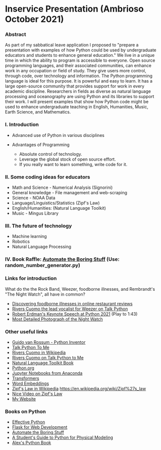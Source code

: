 # Inservice Presentation (Ambrioso October 2021)

### Abstract

As part of my sabbatical leave application I proposed to "prepare a presentation with examples of how Python could be used by undergraduate educators and students to enhance general education."  We live in a unique time in which the ability to program is accessible to everyone.  Open source programming languages, and their associated communities, can enhance work in any occupation or field of study.   They give users more control, through code, over technology and information.   The Python programming language is ideal for this purpose.  It is powerful and easy to learn.   It has a large open-source community that provides support for work in every academic discipline.    Researchers in fields as diverse as natural language processing and oceanography are using Python and its libraries to support their work.   I will present examples that show how Python code might be used to enhance undergraduate teaching in English, Humanities, Music, Earth Science, and Mathematics.

### I.  Introduction

* Advanced use of Python in various disciplines

* Advantages of Programming
    * Absolute control of technology.  
    * Leverage the global stock of open source effort. 
    * If you really want to learn something, write code for it.

### II.  Some coding ideas for educators
* Math and Science - Numerical Analysis (Signorini)
* General knowledge - File management and web-scraping  
* Science - NOAA Data 
* Language/Linguistics/Statistics (Zipf's Law)
* English/Humanities: (Natural Language Toolkit) 
* Music - Mingus Library

### III.  The future of technology

* Machine learning
* Robotics
* Natural Language Processing

### IV.  Book Raffle:  [Automate the Boring Stuff](https://automatetheboringstuff.com/) (Use: random_number_generator.py)

### Links for introduction
What do the the Rock Band, Weezer, foodborne illnesses, and Rembrandt's "The Night Watch", all have in common?

* [Discovering foodborne illnesses in online restaurant reviews](https://academic.oup.com/jamia/article/25/12/1586/4725036)
* [Rivers Cuomo the lead vocalist for Weezer on Talk Python](https://talkpython.fm/episodes/show/327/little-automation-tools-in-python)
* [Robert Erdman's Keynote Speech at Python 2021](https://www.youtube.com/watch?v=z_hm5oX7ZlE&list=PL2Uw4_HvXqvYk1Y5P8kryoyd83L_0Uk5K)
(Play to 1:43)
* [Most Detailed Photograph of the Night Watch](https://www.rijksmuseum.nl/en/stories/operation-night-watch/story/photograph-night-watch)


### Other useful links

* [Guido van Rossum - Python Inventor](https://en.wikipedia.org/wiki/Guido_van_Rossum)
* [Talk Python To Me](https://talkpython.fm/episodes/all)
* [Rivers Cuomo in Wikipedia](https://en.wikipedia.org/wiki/Rivers_Cuomo)
* [Rivers Cuomo on Talk Python to Me](https://talkpython.fm/episodes/show/327/little-automation-tools-in-python)
* [Natural Language Toolkit Book](https://www.nltk.org/book/)
* [Python.org](https://pypi.org/)
* [Jupyter Notebooks from Anaconda](https://www.anaconda.com/)
* [Transformers](https://en.wikipedia.org/wiki/Transformer_machine_learning_model)
* [Word Embeddings](https://en.wikipedia.org/wiki/Word_embedding)
* [Zipf's Law in Wikipedia](https://en.wikipedia.org/wiki/Rivers_Cuomo)
https://en.wikipedia.org/wiki/Zipf%27s_law
* [Nice Video on Zipf's Law](https://youtu.be/fCn8zs912OE)
* [My Website](https://www.alexambrioso.com/)

### Books on Python

* [Effective Python](https://effectivepython.com/)
* [Flask for Web Development](https://www.oreilly.com/library/view/flask-web-development/9781491991725/)
* [Automate the Boring Stuff](https://automatetheboringstuff.com/)
* [A Student's Guide to Python for Physical Modeling](https://www.amazon.com/Students-Guide-Python-Physical-Modeling-dp-0691223653/dp/0691223653/)
* [Alex's Python Book](https://www.alexambrioso.com/index)
